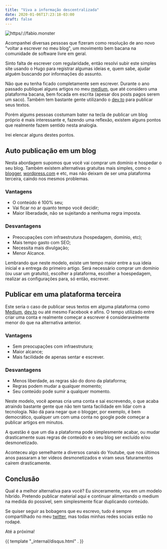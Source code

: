 ```yaml
---
title: "Viva a informação descentralizada"
date: 2020-01-06T17:23:18-03:00
draft: false
---
```


![https/://fabio.monster](https://fabio.monster/images/decentralized.png#center)

Acompanhei diversas pessoas que fizeram como resolução de ano novo "voltar a escrever no meu blog", um movimento bem bacana na comunidade de software livre em geral.

Sinto falta de escrever com regularidade, então resolvi subir este simples site usando o Hugo para registrar algumas ideias e, quem sabe, ajudar alguém buscando por informações do assunto.

Não que eu tenha ficado completamente sem escrever. Durante o ano passado publiquei alguns artigos no meu [medium](https://medium.com/@fabio.rodriguez), que até considero uma plataforma bacana, bem focada em escrita (apesar dos posts pagos serem um saco). Também tem bastante gente utilizando o [dev.to](https://dev.to) para publicar seus textos.

Porém algums pessoas costumam bater na tecla de publicar um blog próprio é mais interessante e, fazendo uma reflexão, existem alguns pontos que realmente fazem sentido nesta analogia.

Irei elencar alguns destes pontos.

## Auto publicação em um blog

Nesta abordagem supomos que você vai comprar um domínio e hospedar o seu blog. Também existem alternativas gratuitas mais simples, como o [blogger](https://www.blogger.com/), [wordpress.com](https://wordpress.com) e etc, mas não deixam de ser uma plataforma terceira, caindo nos mesmos problemas.

### Vantagens

* O conteúdo é 100% seu;
* Vai ficar no ar quanto tempo você decidir;
* Maior liberadade, não se sujeitando a nenhuma regra imposta.

### Desvantagens

* Preocupações com infraestrutura (hospedagem, domínio, etc);
* Mais tempo gasto com SEO;
* Necessita mais divulgação;
* Menor Alcance.

Lembrando que neste modelo, existe um tempo maior entre a sua ideia inicial e a entrega do primeiro artigo. Será necessário comprar um domínio (ou usar um gratuito), escolher a plataforma, escolher a hoespedagem, realizar as configurações para, só então, escrever.


## Publicar em uma plataforma terceira

Este seria o caso de publicar seus textos em alguma plataforma como [Medium](https://medium.com), [dev.to](https://dev.to) ou até mesmo Facebook e afins. O tempo utilizado entre criar uma conta e realmente começar a escrever é consideravelmente menor do que na alternativa anterior.

### Vantagens

* Sem preocupações com infraestrutura;
* Maior alcance;
* Mais facilidade de apenas sentar e escrever.

### Desvantagens

* Menos liberdade, as regras são do dono da plataforma;
* Regras podem mudar a qualquer momento;
* Seu conteúdo pode sumir a qualquer momento.

Neste modelo, você apenas cria uma conta e sai escrevendo, o que acaba atraindo bastante gente que não tem tanta facilidade em lidar com a tecnologia. Não dá para negar que o blogger, por exemplo, é bem democrático, qualquer um com uma conta no google pode começar a publicar artigos em minutos.

A questão é que um dia a plataforma pode simplesmente acabar, ou mudar drasticamente suas regras de conteúdo e o seu blog ser excluído e/ou desmonetizado.

Aconteceu algo semelhante a diversos canais do Youtube, que nos últimos anos passaram a ter vídeos desmonetizados e viram seus faturamentos caírem drasticamente.

## Conclusão

Qual é a melhor alternativa para você? Eu sinceramente, vou em um modelo híbrido. Pretendo publicar material aqui e continuar alimentando o medium na medida do possível, sem simplesmente ficar duplicando conteúdo.

Se quiser seguir as bobagens que eu escrevo, tudo é sempre compartilhado no meu [twitter](https://twitter.com/fabiolrodriguez), mas todas minhas redes sociais estão no rodapé.

Até a próxima!

{{ template "_internal/disqus.html" . }}
